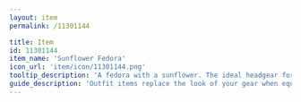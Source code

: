 ```yaml
---
layout: item
permalink: /11301144

title: Item
id: 11301144
item_name: 'Sunflower Fedora'
icon_url: 'item/icon/11301144.png'
tooltip_description: 'A fedora with a sunflower. The ideal headgear for a gentleman on the beach.'
guide_description: 'Outfit items replace the look of your gear when equipped.'
---
```

